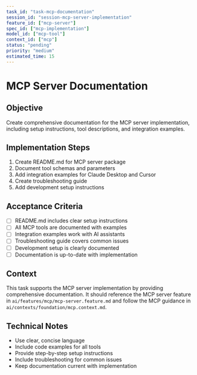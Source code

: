 ```yaml
---
task_id: "task-mcp-documentation"
session_id: "session-mcp-server-implementation"
feature_id: ["mcp-server"]
spec_id: ["mcp-implementation"]
model_id: ["mcp-tool"]
context_id: ["mcp"]
status: "pending"
priority: "medium"
estimated_time: 15
---
```


# MCP Server Documentation

## Objective
Create comprehensive documentation for the MCP server implementation, including setup instructions, tool descriptions, and integration examples.

## Implementation Steps
1. Create README.md for MCP server package
2. Document tool schemas and parameters
3. Add integration examples for Claude Desktop and Cursor
4. Create troubleshooting guide
5. Add development setup instructions

## Acceptance Criteria
- [ ] README.md includes clear setup instructions
- [ ] All MCP tools are documented with examples
- [ ] Integration examples work with AI assistants
- [ ] Troubleshooting guide covers common issues
- [ ] Development setup is clearly documented
- [ ] Documentation is up-to-date with implementation

## Context
This task supports the MCP server implementation by providing comprehensive documentation. It should reference the MCP server feature in `ai/features/mcp/mcp-server.feature.md` and follow the MCP guidance in `ai/contexts/foundation/mcp.context.md`.

## Technical Notes
- Use clear, concise language
- Include code examples for all tools
- Provide step-by-step setup instructions
- Include troubleshooting for common issues
- Keep documentation current with implementation
